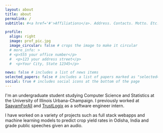 ```yaml
---
layout: about
title: about
permalink: /
subtitle: #<a href='#'>Affiliations</a>. Address. Contacts. Motto. Etc.

profile:
  align: right
  image: prof_pic.jpg
  image_circular: false # crops the image to make it circular
  # more_info: >
  # <p>555 your office number</p>
  #  <p>123 your address street</p>
  #  <p>Your City, State 12345</p>

news: false # includes a list of news items
selected_papers: false # includes a list of papers marked as "selected={true}"
social: true # includes social icons at the bottom of the page
---
```


I'm an undergraduate student studying Computer Science and Statistics at the University of Illinois Urbana-Champaign. I previously worked at [SaayamForAll](https://saayamforall.org/) and [TrustLogix](https://www.trustlogix.io/) as a software engineer intern. 

I have worked on a variety of projects such as full stack webapps and machine learning models to predict crop yield rates in Odisha, India and grade public speeches given an audio.
